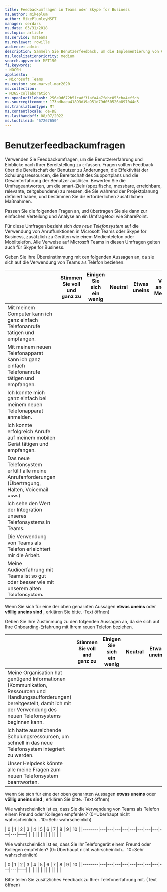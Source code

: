 ```yaml
---
title: Feedbackumfragen in Teams oder Skype for Business
ms.author: mikeplum
author: MikePlumleyMSFT
manager: serdars
ms.date: 03/31/2018
ms.topic: article
ms.service: msteams
ms.reviewer: rowille
audience: admin
description: Sammeln Sie Benutzerfeedback, um die Implementierung von Cloud-VoIP in Microsoft Teams oder Skype for Business zu verbessern.
ms.localizationpriority: medium
search.appverid: MET150
f1.keywords:
- NOCSH
appliesto:
- Microsoft Teams
ms.custom: seo-marvel-mar2020
ms.collection:
- M365-collaboration
ms.openlocfilehash: 256e9d672b51cadf31afa4a7febc053cba4effcb
ms.sourcegitcommit: 173bdbaea41893d39a951d79d050526b897044d5
ms.translationtype: MT
ms.contentlocale: de-DE
ms.lasthandoff: 08/07/2022
ms.locfileid: "67267650"
---
```

# <a name="user-feedback-surveys"></a>Benutzerfeedbackumfragen 

Verwenden Sie Feedbackumfragen, um die Benutzererfahrung und Einblicke nach Ihrer Bereitstellung zu erfassen. Fragen sollten Feedback über die Bereitschaft der Benutzer zu Änderungen, die Effektivität der Schulungsressourcen, die Bereitschaft des Supportplans und die Gesamterfahrung der Benutzer auslösen. Bewerten Sie die Umfrageantworten, um die smart-Ziele (spezifische, messbare, erreichbare, relevante, zeitgebundene) zu messen, die Sie während der Projektplanung definiert haben, und bestimmen Sie die erforderlichen zusätzlichen Maßnahmen.

Passen Sie die folgenden Fragen an, und übertragen Sie sie dann zur einfachen Verteilung und Analyse an ein Umfragetool wie SharePoint.

Für diese Umfragen bezieht sich *das neue Telefonsystem* auf die Verwendung von Anruffunktionen in Microsoft Teams oder Skype for Business, zusätzlich zu Geräten wie einem Medientelefon oder Mobiltelefon. Alle Verweise auf Microsoft Teams in diesen Umfragen gelten auch für Skype for Business.

Geben Sie Ihre Übereinstimmung mit den folgenden Aussagen an, da sie sich auf die Verwendung von Teams als Telefon beziehen. 

|     &nbsp;                              | Stimmen Sie voll und ganz zu | Einigen Sie sich ein wenig | Neutral | Etwas uneins | Völlig anderer Meinung | Nicht verwendet oder nicht verwendet |
|--------------------------------------------------------------------------------------------------------------------------|----------------------|--------------------|-------------|-----------------------|-------------------------|------------------------|
| Mit meinem Computer kann ich ganz einfach Telefonanrufe tätigen und empfangen.                                                             |                      |                    |             |                       |                         |                        |
| Mit meinem neuen Telefonapparat kann ich ganz einfach Telefonanrufe tätigen und empfangen.                                              |                      |                    |             |                       |                         |                        |
| Ich konnte mich ganz einfach bei meinem neuen Telefonapparat anmelden.                                                                              |                      |                    |             |                       |                         |                        |
| Ich konnte erfolgreich Anrufe auf meinem mobilen Gerät tätigen und empfangen.                                                   |                      |                    |             |                       |                         |                        |
| Das neue Telefonsystem erfüllt alle meine Anrufanforderungen (Übertragung, Halten, Voicemail usw.)                                      |                      |                    |             |                       |                         |                        |
| Ich sehe den Wert der Integration unseres Telefonsystems in Teams.                                                 |                      |                    |             |                       |                         |                        |
| Die Verwendung von Teams als Telefon erleichtert mir die Arbeit.                                          |                      |                    |             |                       |                         |                        |
| Meine Audioerfahrung mit Teams ist so gut oder besser wie mit unserem alten Telefonsystem.                   |                      |                    |             |                       |                         |                        |

Wenn Sie sich für eine der oben genannten Aussagen **etwas uneins** oder **völlig uneins sind** , erklären Sie bitte. (Text öffnen)

Geben Sie Ihre Zustimmung zu den folgenden Aussagen an, da sie sich auf Ihre Onboarding-Erfahrung mit Ihrem neuen Telefon beziehen.  

|          &nbsp;                  | Stimmen Sie voll und ganz zu | Einigen Sie sich ein wenig | Neutral | Etwas uneins | Völlig anderer Meinung | Nicht verwendet oder nicht verwendet |
|----|----------------------|--------------------|-------------|-----------------------|-------------------------|------------------------|
| Meine Organisation hat genügend Informationen (Kommunikation, Ressourcen und Handlungsaufforderungen) bereitgestellt, damit ich mit der Verwendung des neuen Telefonsystems beginnen kann. |                      |                    |             |                       |                         |                        |
| Ich hatte ausreichende Schulungsressourcen, um schnell in das neue Telefonsystem integriert zu werden.                                                          |                      |                    |             |                       |                         |                        |
| Unser Helpdesk könnte alle meine Fragen zum neuen Telefonsystem beantworten.                                                           |                      |                    |             |                       |                         |                        |

Wenn Sie sich für eine der oben genannten Aussagen **etwas uneins** oder **völlig uneins sind** , erklären Sie bitte. (Text öffnen)

Wie wahrscheinlich ist es, dass Sie die Verwendung von Teams als Telefon einem Freund oder Kollegen empfehlen? (0=Überhaupt nicht wahrscheinlich... 10=Sehr wahrscheinlich)

| 0      | 1 | 2 | 3 | 4 | 5 | 6 | 7 | 8 | 9 | 10 |
|--------|---|---|---|---|---|---|---|---|---|---|----|
|&nbsp; |&nbsp;|&nbsp;|&nbsp;|&nbsp;|&nbsp;|&nbsp;|&nbsp;|&nbsp;|&nbsp;|&nbsp;|

Wie wahrscheinlich ist es, dass Sie Ihr Telefongerät einem Freund oder Kollegen empfehlen? (0=Überhaupt nicht wahrscheinlich... 10=Sehr wahrscheinlich)  

| 0      | 1 | 2 | 3 | 4 | 5 | 6 | 7 | 8 | 9 | 10 |
|--------|---|---|---|---|---|---|---|---|---|---|----|
|&nbsp; |&nbsp;|&nbsp;|&nbsp;|&nbsp;|&nbsp;|&nbsp;|&nbsp;|&nbsp;|&nbsp;|&nbsp;|


Bitte teilen Sie zusätzliches Feedback zu Ihrer Telefonerfahrung mit. (Text öffnen)
